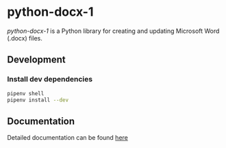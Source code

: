 # python-docx-1

*python-docx-1* is a Python library for creating and updating Microsoft Word (.docx) files.

## Development 
### Install dev dependencies
```sh
pipenv shell
pipenv install --dev
```

## Documentation 
Detailed documentation can be found [here](https://python-docx.readthedocs.io/en/latest/index.html)
